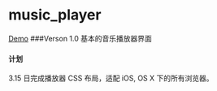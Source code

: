 # music_player
[Demo](http://www.kravis.me/demo5)
###Verson 1.0
基本的音乐播放器界面

#### 计划 
3.15 日完成播放器 CSS 布局，适配 iOS, OS X 下的所有浏览器。